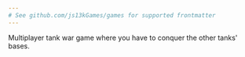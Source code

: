 ```yaml
---
# See github.com/js13kGames/games for supported frontmatter
---
```

Multiplayer tank war game where you have to conquer the other tanks' bases.